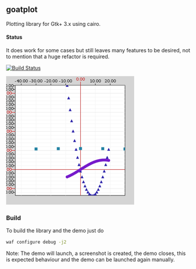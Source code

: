 ## goatplot

Plotting library for Gtk+ 3.x using cairo.

#### Status

It does work for some cases but still leaves many features to be desired, not to mention that a huge refactor is required.

[![Build Status](https://travis-ci.org/drahnr/goatplot.png?branch=master)](https://travis-ci.org/drahnr/goatplot)

![widget screenshot from the testbinary](/screenshot.png)

### Build

To build the library and the demo just do
```bash
waf configure debug -j2
```

Note: The demo will launch, a screenshot is created, the demo closes, this is expected behaviour and the demo can be launched again manually.
